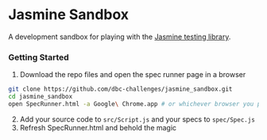 # Jasmine Sandbox

A development sandbox for playing with the [Jasmine testing library](https://jasmine.github.io/).

### Getting Started

1. Download the repo files and open the spec runner page in a browser

```bash
git clone https://github.com/dbc-challenges/jasmine_sandbox.git
cd jasmine_sandbox
open SpecRunner.html -a Google\ Chrome.app # or whichever browser you prefer
```

2. Add your source code to `src/Script.js` and your specs to `spec/Spec.js`
3. Refresh SpecRunner.html and behold the magic
